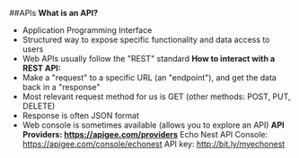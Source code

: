 ##APIs
**What is an API?**
* Application Programming Interface
* Structured way to expose specific functionality and data access to users
* Web APIs usually follow the "REST" standard
**How to interact with a REST API:**
* Make a "request" to a specific URL (an "endpoint"), and get the data back in a "response"
* Most relevant request method for us is GET (other methods: POST, PUT, DELETE)
* Response is often JSON format
* Web console is sometimes available (allows you to explore an API)
**API Providers: https://apigee.com/providers**
Echo Nest API Console: https://apigee.com/console/echonest
API key: http://bit.ly/myechonest
